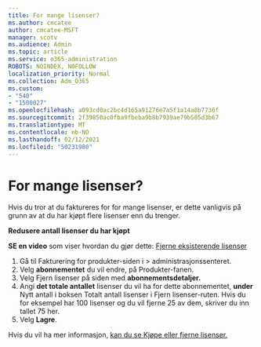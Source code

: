 ```yaml
---
title: For mange lisenser?
ms.author: cmcatee
author: cmcatee-MSFT
manager: scotv
ms.audience: Admin
ms.topic: article
ms.service: o365-administration
ROBOTS: NOINDEX, NOFOLLOW
localization_priority: Normal
ms.collection: Adm_O365
ms.custom:
- "540"
- "1500027"
ms.openlocfilehash: a093cd0ac2bc4d165a91276e7a5f1a14a8b7736f
ms.sourcegitcommit: 2f39850ac0fba9fbeba9b8b7939ae79b505d3b67
ms.translationtype: MT
ms.contentlocale: nb-NO
ms.lasthandoff: 02/12/2021
ms.locfileid: "50231980"
---
```

# <a name="too-many-licenses"></a>For mange lisenser?

Hvis du tror at du faktureres for for mange lisenser, er dette vanligvis på grunn av at du har kjøpt flere lisenser enn du trenger.
  
**Redusere antall lisenser du har kjøpt**

**SE en video** som viser hvordan du gjør dette: [Fjerne eksisterende lisenser](https://go.microsoft.com/fwlink/p/?linkid=2154938)
  
1. Gå til Fakturering for  produkter-siden i \> **[](https://go.microsoft.com/fwlink/p/?linkid=842054)** administrasjonssenteret.
2. Velg **abonnementet** du vil endre, på Produkter-fanen.
3. Velg Fjern lisenser på siden med **abonnementsdetaljer.**
4. Angi **det totale antallet** lisenser du  vil ha for dette abonnementet, **under** Nytt antall i boksen Totalt antall lisenser i Fjern lisenser-ruten. Hvis du for eksempel har 100 lisenser og du vil fjerne 25 av dem, skriver du inn tallet 75 her.
5. Velg **Lagre**.

Hvis du vil ha mer informasjon, [kan du se Kjøpe eller fjerne lisenser.](https://docs.microsoft.com/microsoft-365/commerce/licenses/buy-licenses)